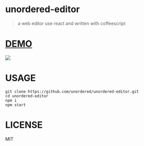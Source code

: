 # unordered-editor

> a web editor use react and written with coffeescript

# [DEMO](http://demo.editor.unordered.xyz)

![](http://oes5mawzd.bkt.clouddn.com/editor.gif)

# USAGE

```
git clone https://github.com/unordered/unordered-editor.git
cd unordered-editor
npm i
npm start
```

# LICENSE

MIT
